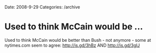 Date: 2008-9-29
Categories: /archive

# Used to think McCain would be ...

Used to think McCain would be better than Bush - not anymore - some at nytimes.com seem to agree: http://is.gd/3hBz  AND http://is.gd/3gIJ

